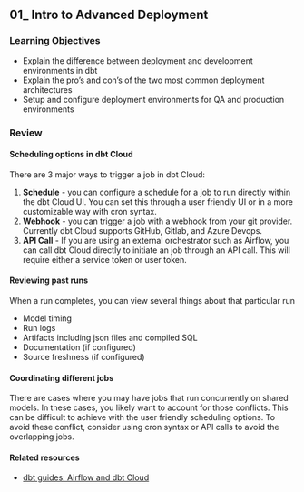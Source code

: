 ## 01_ Intro to Advanced Deployment

### Learning Objectives
- Explain the difference between deployment and development environments in dbt
- Explain the pro’s and con’s of the two most common deployment architectures
- Setup and configure deployment environments for QA and production environments

### Review

#### Scheduling options in dbt Cloud
There are 3 major ways to trigger a job in dbt Cloud:
1. **Schedule** - you can configure a schedule for a job to run directly within the dbt Cloud UI. You can set this through a user friendly UI or in a more customizable way with cron syntax.
2. **Webhook** - you can trigger a job with a webhook from your git provider. Currently dbt Cloud supports GitHub, Gitlab, and Azure Devops.
3. **API Call** - If you are using an external orchestrator such as Airflow, you can call dbt Cloud directly to initiate an job through an API call. This will require either a service token or user token.

#### Reviewing past runs
When a run completes, you can view several things about that particular run
- Model timing
- Run logs
- Artifacts including json files and compiled SQL
- Documentation (if configured)
- Source freshness (if configured)

#### Coordinating different jobs
There are cases where you may have jobs that run concurrently on shared models. In these cases, you likely want to account for those conflicts. This can be difficult to achieve with the user friendly scheduling options. To avoid these conflict, consider using cron syntax or API calls to avoid the overlapping jobs.

#### Related resources
- [dbt guides: Airflow and dbt Cloud](https://docs.getdbt.com/guides/airflow-and-dbt-cloud?step=1)